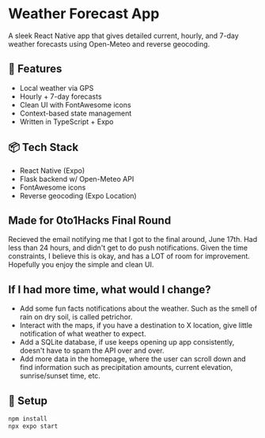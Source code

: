 # Weather Forecast App

A sleek React Native app that gives detailed current, hourly, and 7-day weather forecasts using Open-Meteo and reverse geocoding.

## 🚀 Features
- Local weather via GPS
- Hourly + 7-day forecasts
- Clean UI with FontAwesome icons
- Context-based state management
- Written in TypeScript + Expo

## 📦 Tech Stack
- React Native (Expo)
- Flask backend w/ Open-Meteo API
- FontAwesome icons
- Reverse geocoding (Expo Location)

## Made for 0to1Hacks Final Round
Recieved the email notifying me that I got to the final around, June 17th. Had less than 24 hours, and didn't get to do push notifications. Given the time constraints, I believe 
this is okay, and has a LOT of room for improvement. Hopefully you enjoy the simple and clean UI.

## If I had more time, what would I change?
- Add some fun facts notifications about the weather. Such as the smell of rain on dry soil, is called petrichor.
- Interact with the maps, if you have a destination to X location, give little notification of what weather to expect.
- Add a SQLite database, if use keeps opening up app consistently, doesn't have to spam the API over and over.
- Add more data in the homepage, where the user can scroll down and find information such as precipitation amounts, current elevation, sunrise/sunset time, etc.

## 🔧 Setup
```bash
npm install
npx expo start
